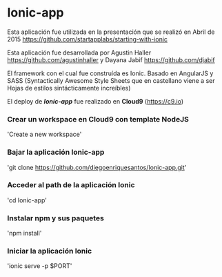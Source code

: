 # Ionic-app

Esta aplicación fue utilizada en la presentación que se realizó en Abril de 2015 https://github.com/startapplabs/starting-with-ionic 

Esta aplicación fue desarrollada por Agustin Haller https://github.com/agustinhaller y Dayana Jabif https://github.com/djabif

El framework con el cual fue construída es Ionic. Basado en AngularJS y SASS (Syntactically Awesome Style Sheets que en castellano viene a ser Hojas de estilos sintácticamente increíbles)

El deploy de **_Ionic-app_** fue realizado en **Cloud9** (https://c9.io)

### Crear un workspace en Cloud9 con template NodeJS
'Create a new workspace'

### Bajar la aplicación Ionic-app
'git clone https://github.com/diegoenriquesantos/Ionic-app.git'

### Acceder al path de la aplicación Ionic
'cd Ionic-app'

### Instalar npm y sus paquetes
'npm install'

### Iniciar la aplicación Ionic
'ionic serve -p $PORT'
